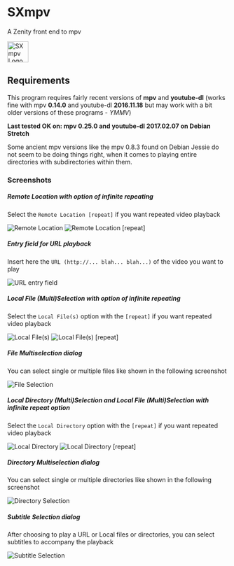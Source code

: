 # SXmpv
A Zenity front end to mpv

<img alt="SXmpv Logo" src="http://ideaware.xyz/images/SXmpv.png" width="48px" height="48px" />

## Requirements

This program requires fairly recent versions of **mpv** and **youtube-dl** (works fine with mpv **0.14.0** and youtube-dl **2016.11.18** but may work with a bit older versions of these programs - *YMMV*)

**Last tested OK on: mpv 0.25.0 and youtube-dl 2017.02.07 on Debian Stretch**

Some ancient mpv versions like the mpv 0.8.3 found on Debian Jessie do not seem to be doing things right, when it comes to playing entire directories with subdirectories within them.

### Screenshots

##### Remote Location with option of infinite repeating

Select the `Remote Location [repeat]` if you want repeated video playback

![Remote Location](http://ideaware.xyz/images/SXmpv/SXmpv-SSA01.png "Remote Location")
![Remote Location [repeat]](http://ideaware.xyz/images/SXmpv/SXmpv-SSA02.png "Remote Location [repeat]")

##### Entry field for URL playback

Insert here the `URL (http://... blah... blah...)` of the video you want to play

![URL entry field](http://ideaware.xyz/images/SXmpv/SXmpv-SSB01.png "URL entry field")

##### Local File (Multi)Selection with option of infinite repeating

Select the `Local File(s)` option with the `[repeat]` if you want repeated video playback

![Local File(s)](http://ideaware.xyz/images/SXmpv/SXmpv-SSA03.png "Local File(s)")
![Local File(s) [repeat]](http://ideaware.xyz/images/SXmpv/SXmpv-SSA04.png "Local File(s) [repeat]")

##### File Multiselection dialog

You can select single or multiple files like shown in the following screenshot

![File Selection](http://ideaware.xyz/images/SXmpv/SXmpv-SSB02.png "File Selection")

##### Local Directory (Multi)Selection and Local File (Multi)Selection with infinite repeat option

Select the `Local Directory` option with the `[repeat]` if you want repeated video playback

![Local Directory](http://ideaware.xyz/images/SXmpv/SXmpv-SSA05.png "Local Directory")
![Local Directory [repeat]](http://ideaware.xyz/images/SXmpv/SXmpv-SSA06.png "Local Directory [repeat]")

##### Directory Multiselection dialog

You can select single or multiple directories like shown in the following screenshot

![Directory Selection](http://ideaware.xyz/images/SXmpv/SXmpv-SSB03.png "Directory Selection")

##### Subtitle Selection dialog

After choosing to play a URL or Local files or directories, you can select subtitles to accompany the playback

![Subtitle Selection](http://ideaware.xyz/images/SXmpv/SXmpv-SSC01.png "Subtitle Selection")
